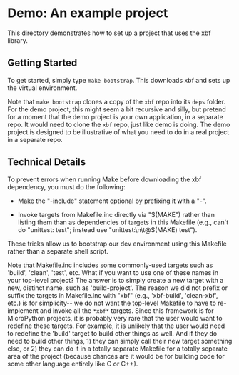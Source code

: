 # Demo: An example project

This directory demonstrates how to set up a project that uses the xbf library.

## Getting Started

To get started, simply type `make bootstrap`. This downloads xbf and sets up the virtual environment.

Note that `make bootstrap` clones a copy of the `xbf` repo into its `deps` folder.
For the demo project, this might seem a bit recursive and silly, but pretend for
a moment that the demo project is your own application, in a separate repo. It
would need to clone the `xbf` repo, just like demo is doing. The demo project is
designed to be illustrative of what you need to do in a real project in a separate repo.

## Technical Details

To prevent errors when running Make before downloading the xbf dependency, you must do the following:

- Make the "-include" statement optional by prefixing it with a "-".

- Invoke targets from Makefile.inc directly via "$(MAKE") rather than listing them than as dependencies
  of targets in this Makefile (e.g., can't do "unittest: test"; instead use "unittest:\n\t@$(MAKE) test").

These tricks allow us to bootstrap our dev environment using this Makefile rather than a separate shell script.

Note that Makefile.inc includes some commonly-used targets such as 'build', 'clean', 'test', etc.
What if you want to use one of these names in your top-level project? The answer is to simply create
a new target with a new, distinct name, such as 'build-project'. The reason we did not prefix or suffix
the targets in Makefile.inc with "xbf" (e.g., 'xbf-build', 'clean-xbf', etc.) is for simplicity-- we do not
want the top-level Makefile to have to re-implement and invoke all the `*xbf*` targets. Since this framework
is for MicroPython projects, it is probably very rare that the user would want to redefine these targets.
For example, it is unlikely that the user would need to redefine the 'build' target to build other things as well.
And if they do need to build other things, 1) they can simply call their new target something else, or 2) they can
do it in a totally separate Makefile for a totally separate area of the project (because chances are it would be
for building code for some other language entirely like C or C++).
